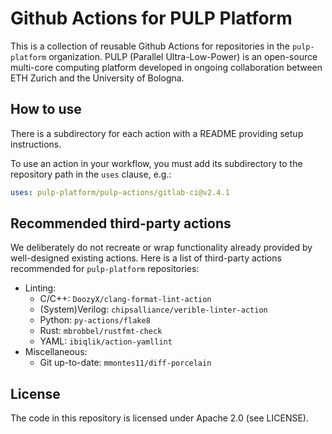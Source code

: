# Github Actions for PULP Platform

This is a collection of reusable Github Actions for repositories in the `pulp-platform` organization. PULP (Parallel Ultra-Low-Power) is an open-source multi-core computing platform developed in ongoing collaboration between ETH Zurich and the University of Bologna.

## How to use

There is a subdirectory for each action with a README providing setup instructions.

To use an action in your workflow, you must add its subdirectory to the repository path in the `uses` clause, e.g.:

```yaml
uses: pulp-platform/pulp-actions/gitlab-ci@v2.4.1
```

## Recommended third-party actions

We deliberately do not recreate or wrap functionality already provided by well-designed existing actions. Here is a list of third-party actions recommended for `pulp-platform` repositories:

* Linting:
    * C/C++: `DoozyX/clang-format-lint-action`
    * (System)Verilog: `chipsalliance/verible-linter-action`
    * Python: `py-actions/flake8`
    * Rust: `mbrobbel/rustfmt-check`
    * YAML: `ibiqlik/action-yamllint`
* Miscellaneous:
    * Git up-to-date: `mmontes11/diff-porcelain`

## License

The code in this repository is licensed under Apache 2.0 (see LICENSE).
